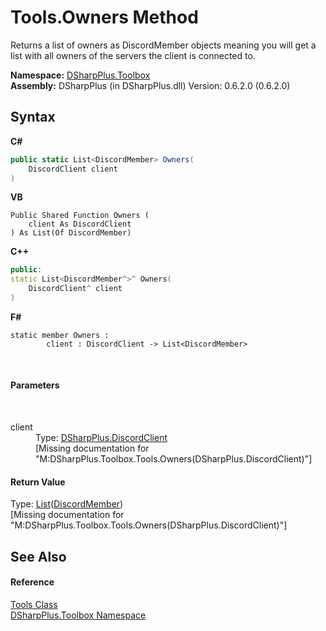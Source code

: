 # Tools.Owners Method 
 

Returns a list of owners as DiscordMember objects meaning you will get a list with all owners of the servers the client is connected to.

**Namespace:**&nbsp;<a href="af5df1b3-3a3e-f019-eefb-0c8f3497228d">DSharpPlus.Toolbox</a><br />**Assembly:**&nbsp;DSharpPlus (in DSharpPlus.dll) Version: 0.6.2.0 (0.6.2.0)

## Syntax

**C#**<br />
``` C#
public static List<DiscordMember> Owners(
	DiscordClient client
)
```

**VB**<br />
``` VB
Public Shared Function Owners ( 
	client As DiscordClient
) As List(Of DiscordMember)
```

**C++**<br />
``` C++
public:
static List<DiscordMember^>^ Owners(
	DiscordClient^ client
)
```

**F#**<br />
``` F#
static member Owners : 
        client : DiscordClient -> List<DiscordMember> 

```

<br />

#### Parameters
&nbsp;<dl><dt>client</dt><dd>Type: <a href="8f8cbf24-03e9-53cc-389f-2ba10a699065">DSharpPlus.DiscordClient</a><br />\[Missing <param name="client"/> documentation for "M:DSharpPlus.Toolbox.Tools.Owners(DSharpPlus.DiscordClient)"\]</dd></dl>

#### Return Value
Type: <a href="http://msdn2.microsoft.com/en-us/library/6sh2ey19" target="_blank">List</a>(<a href="5cf74e63-4004-3836-5a0d-910485913b65">DiscordMember</a>)<br />\[Missing <returns> documentation for "M:DSharpPlus.Toolbox.Tools.Owners(DSharpPlus.DiscordClient)"\]

## See Also


#### Reference
<a href="2216b785-8993-a9aa-d740-b61a19f29ed0">Tools Class</a><br /><a href="af5df1b3-3a3e-f019-eefb-0c8f3497228d">DSharpPlus.Toolbox Namespace</a><br />